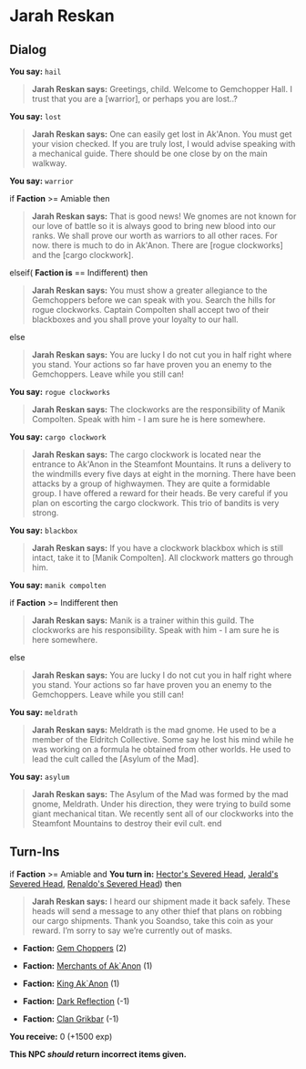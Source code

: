 # Jarah Reskan


## Dialog

**You say:** `hail`



>**Jarah Reskan says:** Greetings, child. Welcome to Gemchopper Hall. I trust that you are a [warrior], or perhaps you are lost..?

**You say:** `lost`



>**Jarah Reskan says:** One can easily get lost in Ak'Anon. You must get your vision checked. If you are truly lost, I would advise speaking with a mechanical guide. There should be one close by on the main walkway.

**You say:** `warrior`



if **Faction** >= Amiable then 



>**Jarah Reskan says:** That is good news! We gnomes are not known for our love of battle so it is always good to bring new blood into our ranks. We shall prove our worth as warriors to all other races. For now. there is much to do in Ak'Anon. There are [rogue clockworks] and the [cargo clockwork].


elseif( **Faction is** == Indifferent) then



>**Jarah Reskan says:** You must show a greater allegiance to the Gemchoppers before we can speak with you.  Search the hills for rogue clockworks.  Captain Compolten shall accept two of their blackboxes and you shall prove your loyalty to our hall.


else



>**Jarah Reskan says:** You are lucky I do not cut you in half right where you stand. Your actions so far have proven you an enemy to the Gemchoppers. Leave while you still can!


**You say:** `rogue clockworks`



>**Jarah Reskan says:** The clockworks are the responsibility of Manik Compolten. Speak with him - I am sure he is here somewhere.

**You say:** `cargo clockwork`



>**Jarah Reskan says:** The cargo clockwork is located near the entrance to Ak'Anon in the Steamfont Mountains. It runs a delivery to the windmills every five days at eight in the morning. There have been attacks by a group of highwaymen. They are quite a formidable group. I have offered a reward for their heads. Be very careful if you plan on escorting the cargo clockwork. This trio of bandits is very strong.

**You say:** `blackbox`



>**Jarah Reskan says:** If you have a clockwork blackbox which is still intact, take it to [Manik Compolten].  All clockwork matters go through him.

**You say:** `manik compolten`



if **Faction** >= Indifferent then 



>**Jarah Reskan says:** Manik is a trainer within this guild. The clockworks are his responsibility. Speak with him - I am sure he is here somewhere.


else



>**Jarah Reskan says:** You are lucky I do not cut you in half right where you stand. Your actions so far have proven you an enemy to the Gemchoppers. Leave while you still can!


**You say:** `meldrath`



>**Jarah Reskan says:** Meldrath is the mad gnome.  He used to be a member of the Eldritch Collective.  Some say he lost his mind while he was working on a formula he obtained from other worlds.  He used to lead the cult called the [Asylum of the Mad].

**You say:** `asylum`



>**Jarah Reskan says:** The Asylum of the Mad was formed by the mad gnome, Meldrath. Under his direction, they were trying to build some giant mechanical titan.  We recently sent all of our clockworks into the Steamfont Mountains to destroy their evil cult.
end

## Turn-Ins



if **Faction** >= Amiable and  **You turn in:** [Hector's Severed Head](/item/1270), [Jerald's Severed Head](/item/1319), [Renaldo's Severed Head](/item/1323)) then


>**Jarah Reskan says:** I heard our shipment made it back safely. These heads will send a message to any other thief that plans on robbing our cargo shipments. Thank you Soandso, take this coin as your reward. I’m sorry to say we’re currently out of masks.


* __Faction:__ [Gem Choppers](/faction/255) (2)


* __Faction:__ [Merchants of Ak`Anon](/faction/288) (1)


* __Faction:__ [King Ak`Anon](/faction/333) (1)


* __Faction:__ [Dark Reflection](/faction/238) (-1)


* __Faction:__ [Clan Grikbar](/faction/1604) (-1)


 **You receive:** 0 (+1500 exp)


**This NPC *should* return incorrect items given.**
